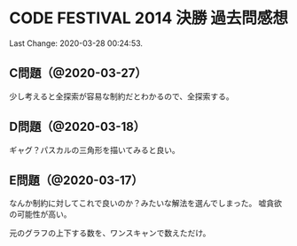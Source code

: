 # CODE FESTIVAL 2014 決勝 過去問感想

Last Change: 2020-03-28 00:24:53.

## C問題（@2020-03-27）

少し考えると全探索が容易な制約だとわかるので、全探索する。

## D問題（@2020-03-18）

ギャグ？パスカルの三角形を描いてみると良い。

## E問題（@2020-03-17）

なんか制約に対してこれで良いのか？みたいな解法を選んでしまった。
嘘貪欲の可能性が高い。

元のグラフの上下する数を、ワンスキャンで数えただけ。

